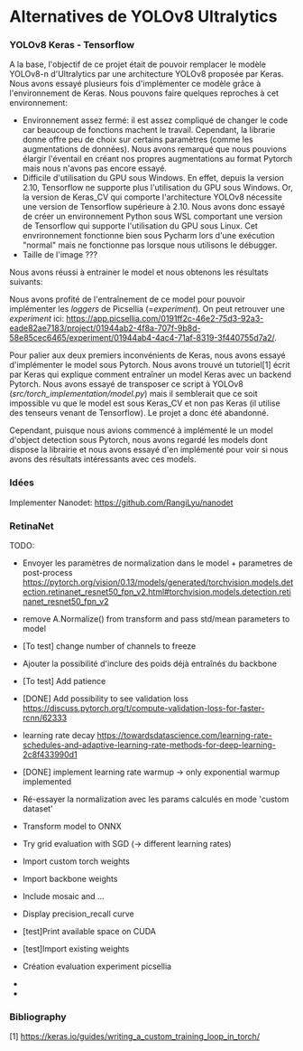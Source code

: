 # Alternatives de YOLOv8 Ultralytics

### YOLOv8 Keras - Tensorflow
A la base, l'objectif de ce projet était de pouvoir remplacer le modèle YOLOv8-n d'Ultralytics par
une architecture YOLOv8 proposée par Keras. Nous avons essayé plusieurs fois d'implémenter ce modèle 
grâce à l'environnement de Keras. Nous pouvons faire quelques reproches à cet environnement:
- Environnement assez fermé: il est assez compliqué de changer le code car beaucoup de fonctions machent
le travail. Cependant, la librarie donne offre peu de choix sur certains paramètres (comme les 
augmentations de données). Nous avons remarqué que nous pouvions élargir l'éventail en créant nos propres
augmentations au format Pytorch mais nous n'avons pas encore essayé.
- Difficile d'utilisation du GPU sous Windows. En effet, depuis la version 2.10, Tensorflow ne supporte 
plus l'utilisation du GPU sous Windows. Or, la version de Keras_CV qui comporte l'architecture YOLOv8
nécessite une version de Tensorflow supérieure à 2.10. Nous avons donc essayé de créer un environnement
Python sous WSL comportant une version de Tensorflow qui supporte l'utilisation du GPU sous Linux. Cet 
envrironnement fonctionne bien sous Pycharm lors d'une exécution "normal" mais ne fonctionne pas lorsque
nous utilisons le débugger.
- Taille de l'image ??? 

Nous avons réussi à entrainer le model et nous obtenons les résultats suivants: 



Nous avons profité de l'entraînement de ce model pour pouvoir implémenter les *loggers* de Picsellia
(=*experiment*). On peut retrouver une *experiment* ici: https://app.picsellia.com/0191ff2c-46e2-75d3-92a3-eade82ae7183/project/01944ab2-4f8a-707f-9b8d-58e85cec6465/experiment/01944ab4-4ac4-71af-8319-3f440755d7a2/.


Pour palier aux deux premiers inconvénients de Keras, nous avons essayé d'implémenter le model sous 
Pytorch. Nous avons trouvé un tutoriel[1] écrit par Keras qui explique comment entraîner un model Keras
avec un backend Pytorch. Nous avons essayé de transposer ce script à YOLOv8 
(*src/torch_implementation/model.py*) mais il semblerait que ce soit impossible vu que le model est 
sous Keras_CV et non pas Keras (il utilise des tenseurs venant de Tensorflow). Le projet a donc été 
abandonné.

Cependant, puisque nous avions commencé à implémenté le un model d'object detection sous Pytorch, nous
avons regardé les models dont dispose la librairie et nous avons essayé d'en implémenté pour voir si nous
avons des résultats intéressants avec ces models. 


### Idées

Implementer Nanodet: https://github.com/RangiLyu/nanodet


### RetinaNet

TODO:
- Envoyer les paramètres de normalization dans le model + parametres de post-process https://pytorch.org/vision/0.13/models/generated/torchvision.models.detection.retinanet_resnet50_fpn_v2.html#torchvision.models.detection.retinanet_resnet50_fpn_v2
- remove A.Normalize() from transform and pass std/mean parameters to model
- [To test] change number of channels to freeze 
- Ajouter la possibilité d'inclure des poids déjà entraînés du backbone
- [To test] Add patience
- [DONE] Add possibility to see validation loss https://discuss.pytorch.org/t/compute-validation-loss-for-faster-rcnn/62333
- learning rate decay https://towardsdatascience.com/learning-rate-schedules-and-adaptive-learning-rate-methods-for-deep-learning-2c8f433990d1
- [DONE] implement learning rate warmup -> only exponential warmup implemented
- Ré-essayer la normalization avec les params calculés en mode 'custom dataset'
- Transform model to ONNX
- Try grid evaluation with SGD (-> different learning rates)
- Import custom torch weights
- Import backbone weights
- Include mosaic and ...

- Display precision_recall curve
- [test]Print available space on CUDA
- [test]Import existing weights 
- Création evaluation experiment picsellia
- 
- 



### Bibliography

[1] https://keras.io/guides/writing_a_custom_training_loop_in_torch/
